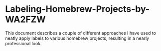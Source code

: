 # Labeling-Homebrew-Projects-by-WA2FZW
This document describes a couple of different approaches I have used to neatly apply labels to various homebrew projects, resulting in a nearly professional look.
